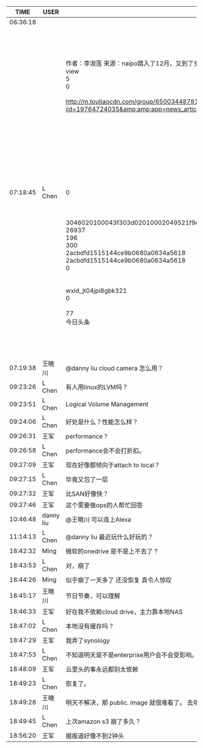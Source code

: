 TIME | USER | MESSAGE
--- | --- | ---
06:36:18 | | 
07:18:45 | L Chen | <?xml version="1.0"?><br/><msg><br/>	<appmsg appid="wx50d801314d9eb858" sdkver="0"><br/>		<title>2018科技产业十大趋势</title><br/>		<des>作者：李淑莲 来源：naipo踏入了12月，又到了岁末年终的时候，在过去的一年，有几个科技领域都有相当惊人的发展，许多已从当初的研发、实验阶段进入场测，甚至是市场。</des><br/>		<action>view</action><br/>		<type>5</type><br/>		<showtype>0</showtype><br/>		<content /><br/>		<url>http://m.toutiaocdn.com/group/6500344878147305997/?iid=19764724035&amp;amp;app=news_article&amp;amp;tt_from=weixin&amp;amp;utm_source=weixin&amp;amp;utm_medium=toutiao_ios&amp;amp;utm_campaign=client_share&amp;amp;wxshare_count=1</url><br/>		<dataurl /><br/>		<lowurl /><br/>		<lowdataurl /><br/>		<recorditem><![CDATA[]]></recorditem><br/>		<thumburl /><br/>		<extinfo /><br/>		<sourceusername /><br/>		<sourcedisplayname /><br/>		<commenturl /><br/>		<appattach><br/>			<totallen>0</totallen><br/>			<attachid /><br/>			<emoticonmd5 /><br/>			<fileext /><br/>			<cdnthumburl>3046020100043f303d02010002049521f9ee020310d95f020431c1cdcb02045a35fd28041866696c6568656c7065723136385f313531333438373635360204010c00030201000400</cdnthumburl><br/>			<cdnthumblength>26937</cdnthumblength><br/>			<cdnthumbheight>196</cdnthumbheight><br/>			<cdnthumbwidth>300</cdnthumbwidth><br/>			<aeskey>2acbdfd1515144ce9b0680a0634a5618</aeskey><br/>			<cdnthumbaeskey>2acbdfd1515144ce9b0680a0634a5618</cdnthumbaeskey><br/>			<encryver>0</encryver><br/>		</appattach><br/>	</appmsg><br/>	<fromusername>wxid_jt04jpi8gbk321</fromusername><br/>	<scene>0</scene><br/>	<appinfo><br/>		<version>77</version><br/>		<appname>今日头条</appname><br/>	</appinfo><br/>	<commenturl></commenturl><br/></msg><br/><br/>
07:19:38 | 王曉川 | @danny liu cloud camera 怎么用？
09:23:26 | L Chen | 有人用linux的LVM吗？
09:23:51 | L Chen |  Logical Volume Management
09:24:06 | L Chen | 好处是什么？性能怎么样？
09:26:31 | 王军 | performance？
09:26:58 | L Chen | performance会不会打折扣。
09:27:09 | 王军 | 现在好像都倾向于attach to local？
09:27:15 | L Chen | 毕竟又包了一层
09:27:32 | 王军 | 比SAN好像快？
09:27:46 | 王军 | 这个需要做ops的人帮忙回答
10:46:48 | danny liu | @王曉川 可以连上Alexa 
11:14:13 | L Chen | @danny liu 最近玩什么好玩的？
18:42:32 | Ming | 微软的onedrive 是不是上不去了？
18:43:53 | L Chen | 对，崩了
18:44:26 | Ming | 似乎崩了一天多了 还没恢复 真令人惊叹
18:45:17 | 王曉川 | 节日节奏，可以理解
18:46:33 | 王军 | 好在我不依赖cloud drive，主力靠本地NAS
18:47:02 | L Chen | 本地没有缓存吗？
18:47:29 | 王军 | 我弄了synology
18:47:53 | L Chen | 不知道明天是不是enterprise用户会不会受影响。
18:48:09 | 王军 | 云里头的事永远都别太依赖
18:49:23 | L Chen | 恢复了。
18:49:28 | 王曉川 | 明天不解决，那 public. image 就很难看了。 去年 Node 一个 lib 被删就吓翻一大堆
18:49:45 | L Chen | 上次amazon s3 崩了多久？
18:56:20 | 王军 | 据报道好像不到2钟头
